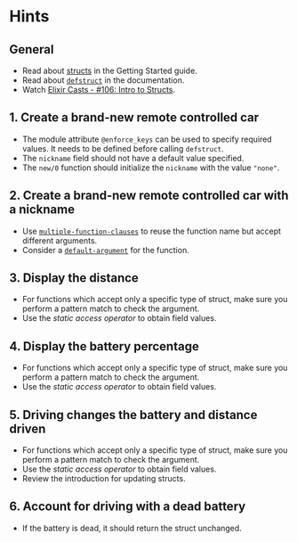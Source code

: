 # Hints

## General

- Read about [structs][getting-started-structs] in the Getting Started guide.
- Read about [`defstruct`][docs-defstruct] in the documentation.
- Watch [Elixir Casts - #106: Intro to Structs][elixir-casts].

## 1. Create a brand-new remote controlled car

- The module attribute `@enforce_keys` can be used to specify required values. It needs to be defined before calling `defstruct`.
- The `nickname` field should not have a default value specified.
- The `new/0` function should initialize the `nickname` with the value `"none"`.

## 2. Create a brand-new remote controlled car with a nickname

- Use [`multiple-function-clauses`][multiple-fn-clauses] to reuse the function name but accept different arguments.
- Consider a [`default-argument`][default-arg] for the function.

## 3. Display the distance

- For functions which accept only a specific type of struct, make sure you perform a pattern match to check the argument.
- Use the _static access operator_ to obtain field values.

## 4. Display the battery percentage

- For functions which accept only a specific type of struct, make sure you perform a pattern match to check the argument.
- Use the _static access operator_ to obtain field values.

## 5. Driving changes the battery and distance driven

- For functions which accept only a specific type of struct, make sure you perform a pattern match to check the argument.
- Use the _static access operator_ to obtain field values.
- Review the introduction for updating structs.

## 6. Account for driving with a dead battery

- If the battery is dead, it should return the struct unchanged.

[getting-started-structs]: https://elixir-lang.org/getting-started/structs.html
[docs-defstruct]: https://hexdocs.pm/elixir/Kernel.html#defstruct/1
[elixir-casts]: https://elixircasts.io/intro-to-structs
[multiple-fn-clauses]: https://elixir-lang.org/getting-started/modules-and-functions.html#named-functions
[default-arg]: https://elixir-lang.org/getting-started/modules-and-functions.html#default-arguments